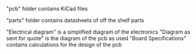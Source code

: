 "pcb" folder contains KiCad files

"parts" folder contains datasheets of off the shelf parts

"Electrical diagram" is a simplified diagram of the electronics
"Diagram as sent for quote" is the diagram of the pcb as used
"Board Specifications" contains calculations for the design of the pcb 
